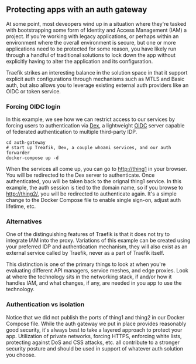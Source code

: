 ## Protecting apps with an auth gateway

At some point, most deveopers wind up in a situation where they're tasked with bootstrapping some form of Identity and Access Management (IAM) a project. If you're working with legacy applications, or perhaps within an environment where the overall environment is secure, but one or more applications need to be protected for some reason, you have likely run through a handful of traditional solutions to lock down the app without explicitly having to alter the application and its configuration. 

Traefik strikes an interesting balance in the solution space in that it support explicit auth configurations through mechanisms such as MTLS and Basic auth, but also allows you to leverage existing external auth providers like an OIDC or token service. 

### Forcing OIDC login
In this example, we see how we can restrict access to our services by forcing users to authentication via [Dex](https://github.com/dexidp/dex), a lightweight [OIDC](https://openid.net/connect/) server capable of federated authentication to multiple third-party IDP.  

```
cd auth-gateway
# start up Treafik, Dex, a couple whoami services, and our auth forwarder
docker-compose up -d
```

When the services all come up, you can go to [http://thing1]() in your browser. You will be redirected to the Dex server to authenticate. Once authenticated, you will be taken back to the orignal thing1 service. In this example, the auth session is tied to the domain name, so if you browse to [http://thing2/](), you will be redirected to authenticate again. It's a simple change to the Docker Compose file to enable single sign-on, adjust auth lifetime, etc.


### Alternatives
One of the distinguishing features of Traefik is that it does not try to integrate IAM into the proxy. Variations of this example can be created using your preferred IDP and authentication mechanism, they will also exist as an external service called by Traefik, never as a part of Traefik itself. 

This distinction is one of the primary things to look at when you're evaluating different API managers, service meshes, and edge proxies. Look at where the technology sits in the networking stack, if and/or how it handles IAM, and what changes, if any, are needed in you app to use the technology.
  
### Authentication vs isolation

Notice that we did not publish the ports of thing1 and thing2 in our Docker Compose file. While the auth gateway we put in place provides reasonably good security, it's always best to take a layered approach to protect your app. Utilization of private networks, forcing HTTPS, enforcing white lists, protecting against DoS and CSS attacks, etc. all contribute to a stronger security posture and should be used in support of whatever auth solution you choose.

  
